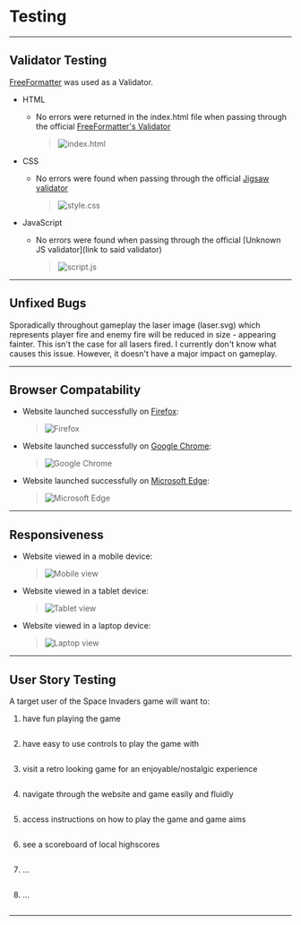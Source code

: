 # Testing 

***

## Validator Testing 

[FreeFormatter](https://www.freeformatter.com/html-validator.html) was used as a Validator.

- HTML
  - No errors were returned in the index.html file when passing through the official [FreeFormatter's Validator](https://www.freeformatter.com/html-validator.html)

    >![index.html](documentation/testing/ff-html-index-screenshot.png)


- CSS
  - No errors were found when passing through the official [Jigsaw validator](https://jigsaw.w3.org/css-validator/validator?uri=https%3A%2F%2Fantonia-white.github.io%2Fanlief-ecological-consultancy)
  
    >![style.css](documentation/testing/w3c-css-validator-screenshot.png)


- JavaScript
  - No errors were found when passing through the official [Unknown JS validator](link to said validator)
  
    >![script.js](documentation/testing/.png)

***

## Unfixed Bugs 

Sporadically throughout gameplay the laser image (laser.svg) which represents player fire and enemy fire will be reduced in size - appearing fainter. This isn't the case for all lasers fired. I currently don't know what causes this issue. However, it doesn't have a major impact on gameplay.

***

## Browser Compatability

- Website launched successfully on [Firefox](https://www.mozilla.org/en-GB/firefox/new/):

  >![Firefox](documentation/testing/laptop-firefox-screenshot.png)

- Website launched successfully on [Google Chrome](https://www.google.com/intl/en_uk/chrome/):

  >![Google Chrome](documentation/testing/tablet-chrome-screenshot.png)

- Website launched successfully on [Microsoft Edge](https://www.microsoft.com/en-us/edge):

  >![Microsoft Edge](documentation/testing/mobile-edge-screenshot.png)

***

## Responsiveness

- Website viewed in a mobile device:

  >![Mobile view](documentation/testing/mobile-edge-screenshot.png)

- Website viewed in a tablet device:

  >![Tablet view](documentation/testing/tablet-chrome-screenshot.png)

- Website viewed in a laptop device:

  >![Laptop view](documentation/testing/laptop-firefox-screenshot.png)


***

## User Story Testing

A target user of the Space Invaders game will want to:
1. have fun playing the game
  >![]()
2. have easy to use controls to play the game with
  >![]()
3. visit a retro looking game for an enjoyable/nostalgic experience
  >![]()
4. navigate through the website and game easily and fluidly
  >![]()
5. access instructions on how to play the game and game aims
  >![]()
6. see a scoreboard of local highscores
  >![]()
7. ...
  >![]()
8. ...
  >![]()

***
